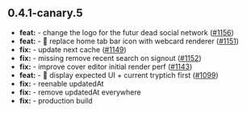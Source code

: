 ## 0.4.1-canary.5

* **feat:**  - change the logo for the futur dead social network ([#1156](https://github.com/AzzappApp/azzapp/pull/1156))
* **feat:**  - 🎸 replace home tab bar icon with webcard renderer ([#1151](https://github.com/AzzappApp/azzapp/pull/1151))
* **fix:**  - update next cache ([#1149](https://github.com/AzzappApp/azzapp/pull/1149))
* **fix:**  - missing remove recent search on signout ([#1152](https://github.com/AzzappApp/azzapp/pull/1152))
* **fix:**  - improve cover editor initial render perf ([#1143](https://github.com/AzzappApp/azzapp/pull/1143))
* **feat:**  - 🎸 display expected UI + current tryptich first ([#1099](https://github.com/AzzappApp/azzapp/pull/1099))
* **fix:**  - reenable updatedAt
* **fix:**  - remove updatedAt everywhere
* **fix:**  - production build